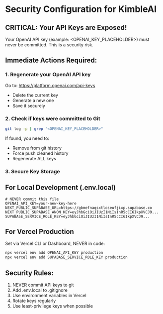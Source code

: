 # Security Configuration for KimbleAI

## CRITICAL: Your API Keys are Exposed!

Your OpenAI API key (example: <OPENAI_KEY_PLACEHOLDER>) must never be committed. This is a security risk.

## Immediate Actions Required:

### 1. Regenerate your OpenAI API key
Go to: https://platform.openai.com/api-keys
- Delete the current key
- Generate a new one
- Save it securely

### 2. Check if keys were committed to Git
```bash
git log -p | grep "<OPENAI_KEY_PLACEHOLDER>"
```

If found, you need to:
- Remove from git history
- Force push cleaned history
- Regenerate ALL keys

### 3. Secure Key Storage

## For Local Development (.env.local)
```
# NEVER commit this file
OPENAI_API_KEY=your-new-key-here
NEXT_PUBLIC_SUPABASE_URL=https://gbmefnaqsxtloseufjixp.supabase.co
NEXT_PUBLIC_SUPABASE_ANON_KEY=eyJhbGciOiJIUzI1NiIsInR5cCI6IkpXVCJ9...
SUPABASE_SERVICE_ROLE_KEY=eyJhbGciOiJIUzI1NiIsInR5cCI6IkpXVCJ9...
```

## For Vercel Production
Set via Vercel CLI or Dashboard, NEVER in code:
```bash
npx vercel env add OPENAI_API_KEY production
npx vercel env add SUPABASE_SERVICE_ROLE_KEY production
```

## Security Rules:
1. NEVER commit API keys to git
2. Add .env.local to .gitignore
3. Use environment variables in Vercel
4. Rotate keys regularly
5. Use least-privilege keys when possible
